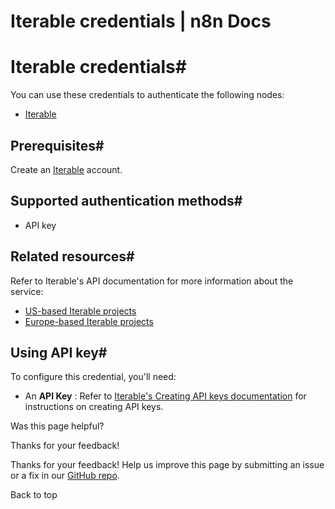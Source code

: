 # Iterable credentials | n8n Docs

[ ](https://github.com/n8n-io/n8n-docs/edit/main/docs/integrations/builtin/credentials/iterable.md "Edit this page")

# Iterable credentials#

You can use these credentials to authenticate the following nodes:

  * [Iterable](../../app-nodes/n8n-nodes-base.iterable/)

## Prerequisites#

Create an [Iterable](https://iterable.com) account.

## Supported authentication methods#

  * API key

## Related resources#

Refer to Iterable's API documentation for more information about the service:

  * [US-based Iterable projects](https://api.iterable.com/api/docs)
  * [Europe-based Iterable projects](https://api.eu.iterable.com/api/docs)

## Using API key#

To configure this credential, you'll need:

  * An **API Key** : Refer to [Iterable's Creating API keys documentation](https://support.iterable.com/hc/en-us/articles/360043464871-API-Keys#creating-api-keys) for instructions on creating API keys.

Was this page helpful? 

Thanks for your feedback! 

Thanks for your feedback! Help us improve this page by submitting an issue or a fix in our [GitHub repo](https://github.com/n8n-io/n8n-docs). 

Back to top